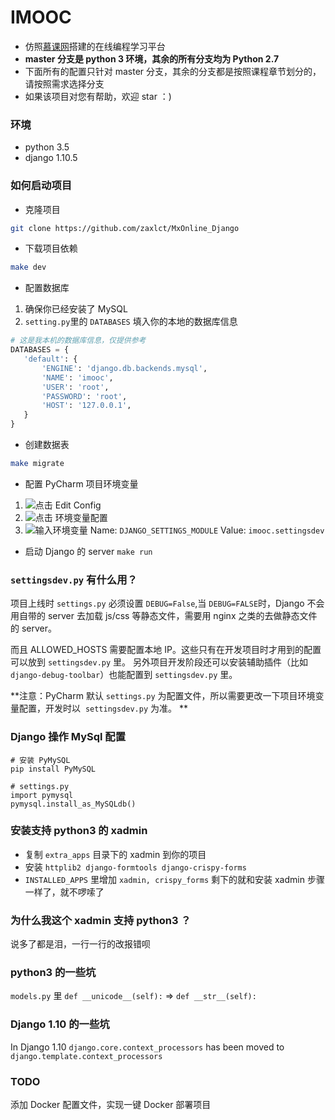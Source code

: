 # IMOOC
- 仿照[慕课网](http://www.imooc.com/)搭建的在线编程学习平台
- **master 分支是 python 3 环境，其余的所有分支均为 Python 2.7**
- 下面所有的配置只针对 master 分支，其余的分支都是按照课程章节划分的，请按照需求选择分支
- 如果该项目对您有帮助，欢迎 star ：)


### 环境
- python 3.5
- django 1.10.5

### 如何启动项目
- 克隆项目
```bash
git clone https://github.com/zaxlct/MxOnline_Django
```

- 下载项目依赖
```bash
make dev
```
 
- 配置数据库
 1. 确保你已经安装了 MySQL
 2. `setting.py`里的 `DATABASES` 填入你的本地的数据库信息
 ```python
 # 这是我本机的数据库信息，仅提供参考
 DATABASES = {
    'default': {
        'ENGINE': 'django.db.backends.mysql',
        'NAME': 'imooc',
        'USER': 'root', 
        'PASSWORD': 'root',
        'HOST': '127.0.0.1',
    }
}
 ```
 
- 创建数据表
```bash
make migrate
```
 
- 配置 PyCharm 项目环境变量
1. ![点击 Edit Config](https://ww2.sinaimg.cn/large/006tNbRwly1fecpi4b3emj30uq08kt9v.jpg)
2. ![点击 环境变量配置](https://ww1.sinaimg.cn/large/006tKfTcly1fecplahtbzj31480xu446.jpg)
3. ![输入环境变量](https://ww2.sinaimg.cn/large/006tKfTcly1fecplosr4fj30qg0tyac2.jpg)
Name: `DJANGO_SETTINGS_MODULE`
Value: `imooc.settingsdev`

- 启动 Django 的 server
 `make run`
 
 
### `settingsdev.py` 有什么用？
项目上线时 `settings.py` 必须设置 `DEBUG=False`,当 `DEBUG=FALSE`时，Django 不会用自带的 server 去加载 js/css 等静态文件，需要用 nginx 之类的去做静态文件的 server。    

而且 ALLOWED_HOSTS 需要配置本地 IP。这些只有在开发项目时才用到的配置可以放到 `settingsdev.py` 里。
另外项目开发阶段还可以安装辅助插件（比如`django-debug-toolbar`）也能配置到 `settingsdev.py` 里。

**注意：PyCharm 默认 `settings.py` 为配置文件，所以需要更改一下项目环境变量配置，开发时以  `settingsdev.py` 为准。 **


### Django 操作 MySql 配置
```
# 安装 PyMySQL
pip install PyMySQL

# settings.py
import pymysql
pymysql.install_as_MySQLdb()
```

### 安装支持 python3 的 xadmin
- 复制 `extra_apps` 目录下的 xadmin 到你的项目
- 安装 `httplib2 django-formtools django-crispy-forms`
- `INSTALLED_APPS` 里增加 `xadmin, crispy_forms`
剩下的就和安装 xadmin 步骤一样了，就不啰嗦了


### 为什么我这个 xadmin 支持 python3 ？
说多了都是泪，一行一行的改报错呗


### python3 的一些坑
`models.py` 里 `def __unicode__(self):` => `def __str__(self):`


### Django 1.10 的一些坑
In Django 1.10 `django.core.context_processors` has been moved to `django.template.context_processors`


### TODO 
添加 Docker 配置文件，实现一键 Docker 部署项目
